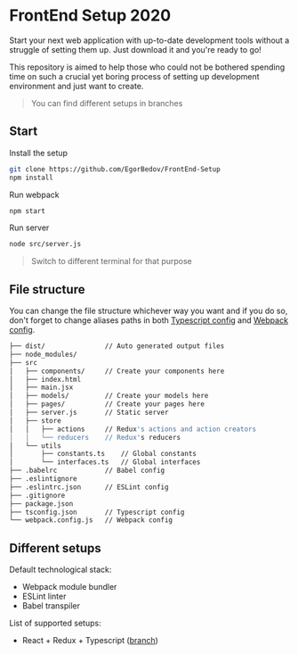 # FrontEnd Setup 2020

Start your next web application with up-to-date development tools without a struggle of setting them up. Just download it and you're ready to go!

This repository is aimed to help those who could not be bothered spending time on such a crucial yet boring process of setting up development environment and just want to create.

> You can find different setups in branches

## Start
Install the setup
```bash
git clone https://github.com/EgorBedov/FrontEnd-Setup
npm install
```

Run webpack
```bash
npm start
```

Run server
```bash
node src/server.js
```
> Switch to different terminal for that purpose

## File structure
You can change the file structure whichever way you want and if you do so, don't forget to change aliases paths in both [Typescript config](../blob/React-Redux-TS/tsconfig.json) and [Webpack config](../blob/React-Redux-TS/webpack.config.json).
```bash
├── dist/               // Auto generated output files
├── node_modules/
├── src
│   ├── components/     // Create your components here
│   ├── index.html
│   ├── main.jsx
│   ├── models/         // Create your models here
│   ├── pages/          // Create your pages here
│   ├── server.js       // Static server
│   ├── store
│   │   ├── actions     // Redux's actions and action creators
│   │   └── reducers    // Redux's reducers
│   └── utils
│       ├── constants.ts    // Global constants
│       └── interfaces.ts   // Global interfaces
├── .babelrc            // Babel config
├── .eslintignore
├── .eslintrc.json      // ESLint config
├── .gitignore
├── package.json
├── tsconfig.json       // Typescript config
└── webpack.config.js   // Webpack config
```

## Different setups
Default technological stack:
* Webpack module bundler
* ESLint linter
* Babel transpiler

List of supported setups:
* React + Redux + Typescript ([branch](/../../tree/React-Redux-TS/))
